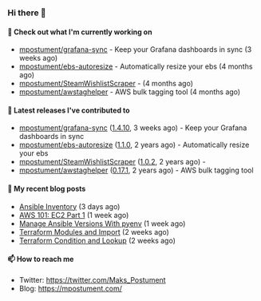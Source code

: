 ### Hi there 👋

#### 👷 Check out what I'm currently working on

- [mpostument/grafana-sync](https://github.com/mpostument/grafana-sync) - Keep your Grafana dashboards in sync (3 weeks ago)
- [mpostument/ebs-autoresize](https://github.com/mpostument/ebs-autoresize) - Automatically resize your ebs (4 months ago)
- [mpostument/SteamWishlistScraper](https://github.com/mpostument/SteamWishlistScraper) -  (4 months ago)
- [mpostument/awstaghelper](https://github.com/mpostument/awstaghelper) - AWS bulk tagging tool (4 months ago)

#### 🔭 Latest releases I've contributed to

- [mpostument/grafana-sync](https://github.com/mpostument/grafana-sync) ([1.4.10](https://github.com/mpostument/grafana-sync/releases/tag/1.4.10), 3 weeks ago) - Keep your Grafana dashboards in sync
- [mpostument/ebs-autoresize](https://github.com/mpostument/ebs-autoresize) ([1.1.0](https://github.com/mpostument/ebs-autoresize/releases/tag/1.1.0), 2 years ago) - Automatically resize your ebs
- [mpostument/SteamWishlistScraper](https://github.com/mpostument/SteamWishlistScraper) ([1.0.2](https://github.com/mpostument/SteamWishlistScraper/releases/tag/1.0.2), 2 years ago) - 
- [mpostument/awstaghelper](https://github.com/mpostument/awstaghelper) ([0.17.1](https://github.com/mpostument/awstaghelper/releases/tag/0.17.1), 2 years ago) - AWS bulk tagging tool

#### 📜 My recent blog posts

- [Ansible Inventory](https://mpostument.com/2022/09/27/ansible-inventory/) (3 days ago)
- [AWS 101: EC2 Part 1](https://mpostument.com/2022/09/22/aws-101-ec2-part-1/) (1 week ago)
- [Manage Ansible Versions With pyenv](https://mpostument.com/2022/09/19/manage-ansible-versions-with-pyenv/) (1 week ago)
- [Terraform Modules and Import](https://mpostument.com/2022/09/14/terraform-modules-and-import/) (2 weeks ago)
- [Terraform Condition and Lookup](https://mpostument.com/2022/09/11/terraform-condition-and-lookup/) (2 weeks ago)

#### 📫 How to reach me

- Twitter: https://twitter.com/Maks_Postument
- Blog: https://mpostument.com/
